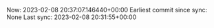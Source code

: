 Now: 2023-02-08 20:37:07.146440+00:00 Earliest commit since sync: None Last sync: 2023-02-08 20:31:55+00:00
